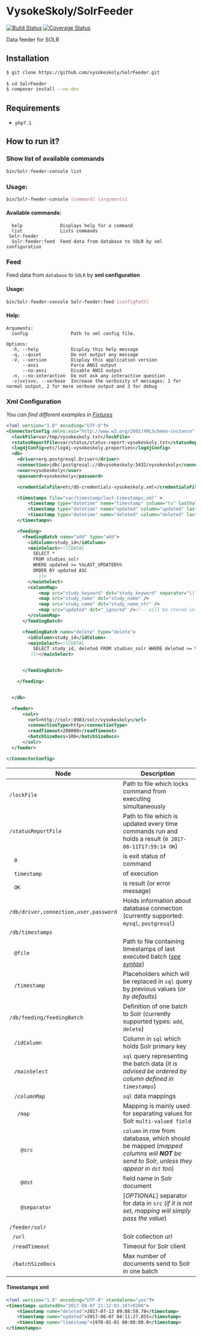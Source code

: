 VysokeSkoly/SolrFeeder
======================

[![Build Status](https://travis-ci.org/vysokeskoly/SolrFeeder.svg?branch=master)](https://travis-ci.org/vysokeskoly/SolrFeeder)
[![Coverage Status](https://coveralls.io/repos/github/vysokeskoly/SolrFeeder/badge.svg?branch=master)](https://coveralls.io/github/vysokeskoly/SolrFeeder?branch=master)

Data feeder for SOLR

## Installation
```bash
$ git clone https://github.com/vysokeskoly/SolrFeeder.git
  
$ cd SolrFeeder    
$ composer install --no-dev
```

## Requirements
- `php7.1`

## How to run it?

### Show list of available commands
```bash
bin/Solr-feeder-console list
```

### Usage:
```bash
bin/Solr-feeder-console [command] [arguments]
```

#### Available commands:
      help              Displays help for a command
      list              Lists commands
     Solr-feeder
      Solr-feeder:feed  Feed data from database to SOLR by xml configuration

### Feed
Feed data from `database` to `SOLR` by **xml configuration**

#### Usage:
```bash
bin/Solr-feeder-console Solr-feeder:feed [configPath]
```

#### Help:
    Arguments:
      config                Path to xml config file.
        
    Options:
      -h, --help            Display this help message
      -q, --quiet           Do not output any message
      -V, --version         Display this application version
          --ansi            Force ANSI output
          --no-ansi         Disable ANSI output
      -n, --no-interaction  Do not ask any interactive question
      -v|vv|vvv, --verbose  Increase the verbosity of messages: 1 for normal output, 2 for more verbose output and 3 for debug


### Xml Configuration
_You can find different examples in [Fixtures](https://github.com/vysokeskoly/SolrFeeder/tree/master/tests/Fixtures)_

```xml
<?xml version="1.0" encoding="UTF-8"?>
<ConnectorConfig xmlns:xsi="http://www.w3.org/2001/XMLSchema-instance" xsi:noNamespaceSchemaLocation="file:///C:/apps/jaxb-ri-2.2.7/bin/config.xsd">
  <lockFile>var/tmp/vysokeskoly.txt</lockFile>
  <statusReportFile>var/status/status-report-vysokeskoly.txt</statusReportFile>
  <log4jConfig>etc/log4j-vysokeskoly.properties</log4jConfig>
  <db>
    <driver>org.postgresql.Driver</driver>
    <connection>jdbc:postgresql://dbvysokeskoly:5432/vysokeskoly</connection>
    <user>vysokeskoly</user>
    <password>vysokeskoly</password>

    <credentialsFile>etc/db-credentials-vysokeskoly.xml</credentialsFile>

    <timestamps file="var/timestamp/last-timestamps.xml" >
        <timestamp type="datetime" name="timestamp" column="ts" lastValuePlaceholder="%%LAST_TIMESTAMP%%" currValuePlaceholder="%%CURRENT_TIMESTAMP%%" default="1970-01-01 00:00:00"/>
        <timestamp type="datetime" name="updated" column="updated" lastValuePlaceholder="%%LAST_UPDATED%%" currValuePlaceholder="%%CURRENT_UPDATED%%" default="1970-01-01 00:00:00"/>
        <timestamp type="datetime" name="deleted" column="deleted" lastValuePlaceholder="%%LAST_DELETED%%" currValuePlaceholder="%%CURRENT_DELETED%%" default="1970-01-01 00:00:00"/>
    </timestamps>

    <feeding>
      <feedingBatch name="add" type="add">
        <idColumn>study_id</idColumn>
        <mainSelect><![CDATA[
          SELECT *
          FROM studies_solr
          WHERE updated >= %%LAST_UPDATED%%
          ORDER BY updated ASC 
            ]]>
        </mainSelect>
        <columnMap>
            <map src="study_keyword" dst="study_keyword" separator="\|" />
            <map src="study_name" dst="study_name" />
            <map src="study_name" dst="study_name_str" />
            <map src="updated" dst="_ignored" /><!-- will be stored in lastmodified field - see the SQL query above -->
        </columnMap>
      </feedingBatch>

      <feedingBatch name="delete" type="delete">
        <idColumn>study_id</idColumn>
        <mainSelect><![CDATA[
          SELECT study_id, deleted FROM studies_solr WHERE deleted >= %%LAST_DELETED%%
         ]]></mainSelect>


      </feedingBatch>

    </feeding>


  </db>

  <feeder>
      <solr>
        <url>http://solr:8983/solr/vysokeskoly</url>
        <connectionType>http</connectionType>
        <readTimeout>200000</readTimeout>
        <batchSizeDocs>100</batchSizeDocs>
      </solr>
  </feeder>

</ConnectorConfig>
```

| Node | Description |
|------|-------------|
| `/lockFile` | Path to file which locks command from executing simultaneously | 
| `/statusReportFile` | Path to file which is updated every time commands run and holds a result (`0 2017-08-11T17:59:14 OK`) | 
| &nbsp;&nbsp; `0` | is exit status of command | 
| &nbsp;&nbsp; `timestamp` | of execution | 
| &nbsp;&nbsp; `OK` | is result (or error message) | 
| `/db/driver,connection,user,password` | Holds information about database connection (currently supported: `mysql`, `postgresql`) | 
| `/db/timestamps` |  | 
| &nbsp;&nbsp; `@file` | Path to file containing timestamps of last executed batch (_[see syntax](#timestamps-xml)_) | 
| &nbsp;&nbsp; `/timestamp` | Placeholders which will be replaced in `sql` query by previous values (_or by defaults_) | 
| `/db/feeding/feedingBatch` | Definition of one batch to Solr (currently supported types: `add`, `delete`) | 
| &nbsp;&nbsp; `/idColumn` | Column in `sql` which holds Solr primary key | 
| &nbsp;&nbsp; `/mainSelect` | `sql` query representing the batch data (_it is advised be ordered by column defined in `timestamps`_) |
| &nbsp;&nbsp; `/columnMap` | `sql` data mappings |
| &nbsp;&nbsp;&nbsp;&nbsp; `/map` | Mapping is mainly used for separating values for Solr `multi-valued field` |
| &nbsp;&nbsp;&nbsp;&nbsp;&nbsp;&nbsp; `@src` | `column` in row from database, which should be mapped (_mapped columns will **NOT** be send to Solr, unless they appear in `dst` too_) |
| &nbsp;&nbsp;&nbsp;&nbsp;&nbsp;&nbsp; `@dst` | field name in Solr document |
| &nbsp;&nbsp;&nbsp;&nbsp;&nbsp;&nbsp; `@separator` | [_OPTIONAL_] separator for data in `src` (_if it is not set, mapping will simply pass the value_) |
| `/feeder/solr` | | 
| &nbsp;&nbsp;`/url` | Solr collection url | 
| &nbsp;&nbsp;`/readTimeout` | Timeout for Solr client | 
| &nbsp;&nbsp;`/batchSizeDocs` | Max number of documents send to Solr in one batch | 


#### Timestamps xml
```xml
<?xml version="1.0" encoding="UTF-8" standalone="yes"?>
<timestamps updatedOn="2017-08-07 21:12:03.347+0200">
    <timestamp name="deleted">2017-07-13 09:08:59.78</timestamp>
    <timestamp name="updated">2017-08-07 04:11:27.855</timestamp>
    <timestamp name="timestamp">1970-01-01 00:00:00.0</timestamp>
</timestamps>
```
